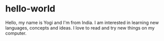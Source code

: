 # hello-world
Hello, my name is Yogi and I'm from India. I am interested in learning new languages, concepts and ideas. I love to read and try new things on my computer.
